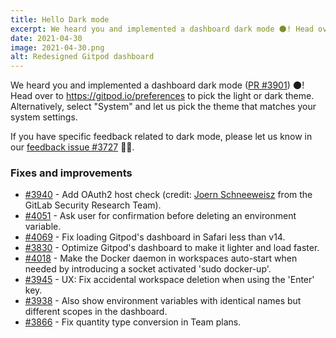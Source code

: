 ```yaml
---
title: Hello Dark mode
excerpt: We heard you and implemented a dashboard dark mode 🌑! Head over to https://gitpod.io/preferences to pick the light or dark theme. Alternatively, select "System" and let us pick the theme that matches your system settings.
date: 2021-04-30
image: 2021-04-30.png
alt: Redesigned Gitpod dashboard
---
```


<script>
  import Contributors from "$lib/components/changelog/contributors.svelte";
</script>

We heard you and implemented a dashboard dark mode ([PR #3901](https://github.com/gitpod-io/gitpod/pull/3901)) 🌑! Head over to https://gitpod.io/preferences to pick the light or dark theme. Alternatively, select "System" and let us pick the theme that matches your system settings.

If you have specific feedback related to dark mode, please let us know in our [feedback issue #3727](https://github.com/gitpod-io/gitpod/issues/4100) 🙏🏻.

### Fixes and improvements

-   [#3940](https://github.com/gitpod-io/gitpod/pull/3940) - Add OAuth2 host check (credit: [Joern Schneeweisz](https://gitlab.com/joernchen) from the GitLab Security Research Team).
-   [#4051](https://github.com/gitpod-io/gitpod/pull/4051) - Ask user for confirmation before deleting an environment variable.
-   [#4069](https://github.com/gitpod-io/gitpod/pull/4069) - Fix loading Gitpod's dashboard in Safari less than v14.
-   [#3830](https://github.com/gitpod-io/gitpod/pull/3830) - Optimize Gitpod's dashboard to make it lighter and load faster.
-   [#4018](https://github.com/gitpod-io/gitpod/pull/4018) - Make the Docker daemon in workspaces auto-start when needed by introducing a socket activated 'sudo docker-up'.
-   [#3945](https://github.com/gitpod-io/gitpod/pull/3945) - UX: Fix accidental workspace deletion when using the 'Enter' key.
-   [#3938](https://github.com/gitpod-io/gitpod/pull/3938) - Also show environment variables with identical names but different scopes in the dashboard.
-   [#3866](https://github.com/gitpod-io/gitpod/pull/3866) - Fix quantity type conversion in Team plans.

<p><Contributors usernames="jankeromnes,meysholdt,gtsiolis,svenefftinge,filiptronicek,akosyakov,aledbf,Divlo,AlexTugarev,csweichel,apolopena" /></p>
